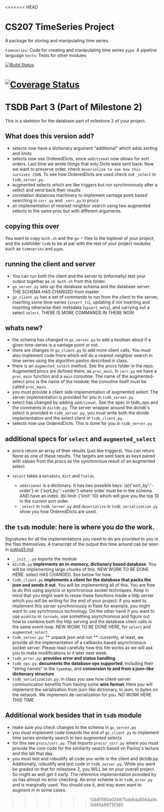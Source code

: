 <<<<<<< HEAD
# CS207 TimeSeries Project

A package for storing and manipulating time series.

<code>timeseries</code>: Code for creating and manipulating time series
<code>pype</code>: A pipeline language
<code>tests</code>: Tests for other modules

[![Build Status](https://travis-ci.org/mc-hammertimeseries/cs207project.svg?branch=master)](https://travis-ci.org/mc-hammertimeseries/cs207project)

[![Coverage Status](https://coveralls.io/repos/github/mc-hammertimeseries/cs207project/badge.svg?branch=master)](https://coveralls.io/github/mc-hammertimeseries/cs207project?branch=master)
=======
# TSDB Part 3 (Part of Milestone 2)

This is a skeleton for the database part of milestone 2 of your project.

## What does this version add?

- selects now have a dictionary argument "additional" which adds sorting and limits
- selects now use OrderedDicts, since `additional` now allows for sort orders. Last time we wrote things that only Dicts were sent back. Now we want to preserve order. check `deserialize to see how this survives JSON`. To see how OrderedDicts are used check out `_select` in `tsdb_server.py`.
- augmented selects which are like triggers but run synchronously after a
select and send back their results
- correlation distances machinery to implement vantage point based searching in `corr.py` and `_corr.py` in procs
- an implementation of nearest neighbor search using two augmented selects to the same proc but with different arguments.

## copying this over

You want to copy `both.sh` and the `go-*` files to the toplevel of your project, and the subfolder `tsdb` to be at par with the rest of your project modules such as `timeseries` and `pype`.

## running the client and server

- You can run both the client and the server to (informally) test your output together as `sh both.sh` from this folder.
- `go_server.py` sets up the database schema and the database server. THE SCHEMA HAS CHANGED from master
- `go_client.py` has a set of commands to run from the client to the server, inserting some time-series (`insert_ts`), updating if not inserting and inserting otherwise their metadata (`upsert_meta`), and carrying out a select `select`. THERE IS MORE
COMMANDS IN THERE NOW

## whats new?
- the schema has changed in `go_server.py` to add a boolean about if a given time-series is a vantage point or not.
- there are changes in `go_client.py` to add more client calls. You must also implement code there which will do a nearest neighbor search in time series using the algorithm pavlos described in class.
- there is an `augmented_select` method. See the procs folder in the repo. Augmented procs are defined there, as `proc_main`. In `corr.py` we have a `proc_main` function and a `main` coroutine. The name of the augmented-select proc is the name of the module; the coroutine itself must be called `proc_main`.
- you must provide a client side implementation of augmented select. The server implementation is provided for you in `tsdb_server.py`.
- select has changed by adding `additional`. See the spec in tsdb_ops and the comments in `dictdb.py`. The server wrapper
around the dictdb's select is provided in `tsdb_server.py`, you must write both the dictdb implementation and the select client in `tsdb_client.py`.
- selects now use OrderedDicts. This is done for you in `tsdb_server.py`

## additional specs for `select` and `augmented_select`

- procs return an array of their results (just like triggers). You can return None as one of these results. The targets are sent back as  keys paired with values from the procs as the synchronous result of an augmented select

- `select` takes a `metadata_dict` and `fields`.
    - `additional` is a dictionary. It has two possible keys:
    (a){'sort_by':'-order'} or {'sort_by':'+order'} where order
    must be in the schema AND have an index. (b) limit: {'limit':10}
    which will give you the top 10 in the current sort order.
    - `_select` in `tsdb_server.py` and `deserialize` in `tsdb_serialization.py` show you how OrderedDicts are used.


## the `tsdb` module: here is where you do the work.

Signatures for all the implementations you need to do are provided to you in the files themselves. A transcript of the output this time around can be seen in [output3.md](output3.md).

- `__init__.py` exports the module
- `dictdb.py` **implements an in-memory, dictionary based database**. You will be implementing large chunks of this. NEW WORK TO BE DONE HERE. select HAS
CHANGED. See below for how.
- `tsdb_client.py` **implements a client for the database that packs the json and sends it out**. You will be implementing all of this. You are free to do this using asyncio or synchronous socket techniques. Keep in mind that you might want to reuse these functions inside a http server which you will be writing for the end of your project: if you want to implement this server synchronously in flask for example, you might want to use synchronous technology. On the other hand if you want to use `aiohttp` or `tornado`, use something asynchronous and figure out how to combine both the http serving and the database client calls in the same event loop. NEW WORK TO BE DONE HERE, for `select` and `augmented_select`.
- `tsdb_server.py`: ** unpack json and run **: currently, at least, we provide all the implementation of a callbacks based asynchronous socket server. Please read carefully how this file works as we will ask you to make modifications to it later next week.
- `tsdb_error.py`: **provides error and status handling**
- `tsdb_ops.py`: **documents the database ops supported**, including their "string names" in the `typemap`, and **conversion to and from a json-like dictionary structure**
- `tsdb_serialization.py`: in class you saw how client-server communication benefits from having some **wire format**. Here you will implement the serialization from json-like dictionary, to json, to bytes on the network. We implement de-serialization for you. NO WORK HERE THIS TIME

## Additional work besides that in `tsdb` module

- make sure you check changes to the schema in `go_server.py`
- you must implement code towards the end of `go_client.py` to implement time series similarity search in two augmented selects
- for this see `procs/corr.py`. That imports `procs/_corr.py` where you must provide the core code for the similarity search based on Pavlos's lecture and the lab that day.
- you must test and robustify all code you write in the client and dictdb.py. Additionally, robustify and test code in `tsdb_server.py`. While you wont be graded on that for milestone 2, you WILL be on your overall project. So might as well get it early. The reference implementation provided by us has almost no error checking. An error scheme is in `tsdb_error.py` and is marginally used. You should use it, and may even want to augment in in some cases.
>>>>>>> f3b81180a024875ab6da8564a9c0d40a9673f385
